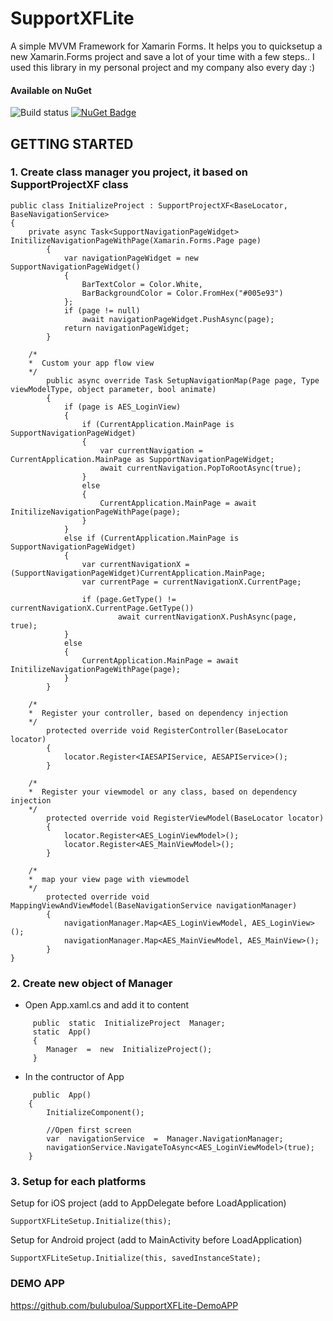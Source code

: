 
# SupportXFLite

A simple MVVM Framework for Xamarin Forms. It helps you to quicksetup a new Xamarin.Forms project and save a lot of your time with a few steps.. I used this library in my personal project and my company also every day :)

#### Available on NuGet
![Build status](https://ci.appveyor.com/api/projects/status/7g3sppml9ewumr9i/branch/master?svg=true) [![NuGet Badge](https://buildstats.info/nuget/SupportXFLite)](https://www.nuget.org/packages/SupportXFLite/)

## GETTING STARTED

### 1.  Create class manager you project, it based on **SupportProjectXF** class
```
public class InitializeProject : SupportProjectXF<BaseLocator, BaseNavigationService>
{
	private async Task<SupportNavigationPageWidget> InitilizeNavigationPageWithPage(Xamarin.Forms.Page page)
        {
            var navigationPageWidget = new SupportNavigationPageWidget()
            {
                BarTextColor = Color.White,
                BarBackgroundColor = Color.FromHex("#005e93")
            };
            if (page != null)
                await navigationPageWidget.PushAsync(page);
            return navigationPageWidget;
        }

	/*  
	*  Custom your app flow view
	*/
        public async override Task SetupNavigationMap(Page page, Type viewModelType, object parameter, bool animate)
        {
            if (page is AES_LoginView)
            {
                if (CurrentApplication.MainPage is SupportNavigationPageWidget)
                {
                    var currentNavigation = CurrentApplication.MainPage as SupportNavigationPageWidget;
                    await currentNavigation.PopToRootAsync(true);
                }
                else
                {
                    CurrentApplication.MainPage = await InitilizeNavigationPageWithPage(page);
                }
            }
            else if (CurrentApplication.MainPage is SupportNavigationPageWidget)
            {
                var currentNavigationX = (SupportNavigationPageWidget)CurrentApplication.MainPage;
                var currentPage = currentNavigationX.CurrentPage;

                if (page.GetType() != currentNavigationX.CurrentPage.GetType())
                        await currentNavigationX.PushAsync(page, true);
            }
            else
            {
                CurrentApplication.MainPage = await InitilizeNavigationPageWithPage(page);
            }
        }
		
	/*  
	*  Register your controller, based on dependency injection
	*/
        protected override void RegisterController(BaseLocator locator)
        {
            locator.Register<IAESAPIService, AESAPIService>();
        }
        
	/*  
	*  Register your viewmodel or any class, based on dependency injection
	*/
        protected override void RegisterViewModel(BaseLocator locator)
        {
            locator.Register<AES_LoginViewModel>();
            locator.Register<AES_MainViewModel>();
        }
		
	/*  
	*  map your view page with viewmodel
	*/
        protected override void MappingViewAndViewModel(BaseNavigationService navigationManager)
        {
            navigationManager.Map<AES_LoginViewModel, AES_LoginView>();
            navigationManager.Map<AES_MainViewModel, AES_MainView>();
        }
}
```


### 2. Create new object of Manager
- Open App.xaml.cs and add it to content
```
	 public  static  InitializeProject  Manager;  
	 static  App()  
	 {  
		Manager  =  new  InitializeProject();  
	 }
```
- In the contructor of App
```
	 public  App()  
	{  
		InitializeComponent();  
		
		//Open first screen
		var  navigationService  =  Manager.NavigationManager;  
		navigationService.NavigateToAsync<AES_LoginViewModel>(true);  
	}
```

### 3. Setup for each platforms
Setup for iOS project (add to AppDelegate before LoadApplication)

    SupportXFLiteSetup.Initialize(this);

Setup for Android project (add to MainActivity before LoadApplication)

    SupportXFLiteSetup.Initialize(this, savedInstanceState);

  
### DEMO APP
https://github.com/bulubuloa/SupportXFLite-DemoAPP
